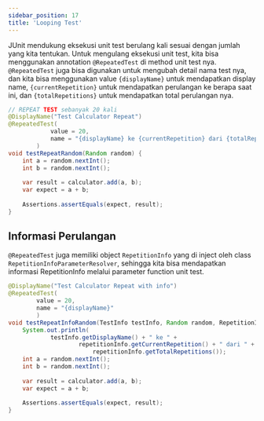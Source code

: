```yaml
---
sidebar_position: 17
title: 'Looping Test'
---
```


JUnit mendukung eksekusi unit test berulang kali sesuai dengan jumlah yang kita tentukan. Untuk mengulang eksekusi unit test, kita bisa menggunakan annotation `@RepeatedTest` di method unit test nya. `@RepeatedTest` juga bisa digunakan untuk mengubah detail nama test nya, dan kita bisa menggunakan value `{displayName}` untuk mendapatkan display name, `{currentRepetition}` untuk mendapatkan perulangan ke berapa saat ini,  dan `{totalRepetitions}` untuk mendapatkan total perulangan nya.

```java
// REPEAT TEST sebanyak 20 kali
@DisplayName("Test Calculator Repeat")
@RepeatedTest(
			value = 20,
			name = "{displayName} ke {currentRepetition} dari {totalRepetitions}"
		)
void testRepeatRandom(Random random) {
	int a = random.nextInt();
	int b = random.nextInt();
	
	var result = calculator.add(a, b);
	var expect = a + b;
	
	Assertions.assertEquals(expect, result);
}
```

## Informasi Perulangan

`@RepeatedTest` juga memiliki object `RepetitionInfo` yang di inject oleh class `RepetitionInfoParameterResolver`, sehingga kita bisa mendapatkan informasi RepetitionInfo melalui parameter function unit test.

```java
@DisplayName("Test Calculator Repeat with info")
@RepeatedTest(
		value = 20,
		name = "{displayName}"
		)
void testRepeatInfoRandom(TestInfo testInfo, Random random, RepetitionInfo repetitionInfo) {
	System.out.println(
			testInfo.getDisplayName() + " ke " + 
					repetitionInfo.getCurrentRepetition() + " dari " + 
						repetitionInfo.getTotalRepetitions());
	int a = random.nextInt();
	int b = random.nextInt();
	
	var result = calculator.add(a, b);
	var expect = a + b;
	
	Assertions.assertEquals(expect, result);
}
```